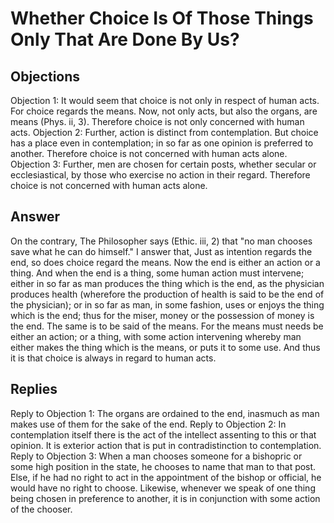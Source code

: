 # Whether Choice Is Of Those Things Only That Are Done By Us?
## Objections
Objection 1: It would seem that choice is not only in respect of human acts. For choice regards the means. Now, not only acts, but also the organs, are means (Phys. ii, 3). Therefore choice is not only concerned with human acts.
Objection 2: Further, action is distinct from contemplation. But choice has a place even in contemplation; in so far as one opinion is preferred to another. Therefore choice is not concerned with human acts alone.
Objection 3: Further, men are chosen for certain posts, whether secular or ecclesiastical, by those who exercise no action in their regard. Therefore choice is not concerned with human acts alone.
## Answer
On the contrary, The Philosopher says (Ethic. iii, 2) that "no man chooses save what he can do himself."
I answer that, Just as intention regards the end, so does choice regard the means. Now the end is either an action or a thing. And when the end is a thing, some human action must intervene; either in so far as man produces the thing which is the end, as the physician produces health (wherefore the production of health is said to be the end of the physician); or in so far as man, in some fashion, uses or enjoys the thing which is the end; thus for the miser, money or the possession of money is the end. The same is to be said of the means. For the means must needs be either an action; or a thing, with some action intervening whereby man either makes the thing which is the means, or puts it to some use. And thus it is that choice is always in regard to human acts.
## Replies
Reply to Objection 1: The organs are ordained to the end, inasmuch as man makes use of them for the sake of the end.
Reply to Objection 2: In contemplation itself there is the act of the intellect assenting to this or that opinion. It is exterior action that is put in contradistinction to contemplation.
Reply to Objection 3: When a man chooses someone for a bishopric or some high position in the state, he chooses to name that man to that post. Else, if he had no right to act in the appointment of the bishop or official, he would have no right to choose. Likewise, whenever we speak of one thing being chosen in preference to another, it is in conjunction with some action of the chooser.